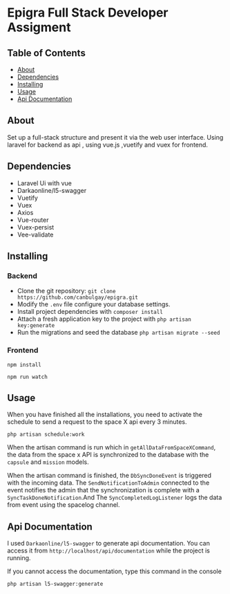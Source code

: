 # Epigra Full Stack Developer Assigment

## Table of Contents

-   [About](#about)
-   [Dependencies](#dependencies)
-   [Installing](#getting_started)
-   [Usage](#usage)
-   [Api Documentation](#api)

## About <a name = "about"></a>

Set up a full-stack structure and present it via the
web user interface. Using laravel for backend as api , using vue.js ,vuetify and vuex for frontend.

## Dependencies <a name = "dependencies"></a>

-   Laravel Ui with vue
-   Darkaonline/l5-swagger
-   Vuetify
-   Vuex
-   Axios
-   Vue-router
-   Vuex-persist
-   Vee-validate

## Installing <a name = "getting_started"></a>

### Backend

-   Clone the git repository: `git clone https://github.com/canbulgay/epigra.git`
-   Modify the `.env` file configure your database settings.
-   Install project dependencies with `composer install`
-   Attach a fresh application key to the project with `php artisan key:generate`
-   Run the migrations and seed the database `php artisan migrate --seed`

### Frontend

```
npm install
```

```
npm run watch
```

## Usage <a name = "usage"></a>

When you have finished all the installations, you need to activate the schedule to send a request to the space X api every 3 minutes.

```
php artisan schedule:work
```

When the artisan command is run which in `getAllDataFromSpaceXCommand`, the data from the space x API is synchronized to the database with the `capsule` and `mission` models.

When the artisan command is finished, the `DbSyncDoneEvent` is triggered with the incoming data. The `SendNotificationToAdmin` connected to the event notifies the admin that the synchronization is complete with a `SyncTaskDoneNotification`.And The `SyncCompletedLogListener` logs the data from event using the spacelog channel.

## Api Documentation <a name = "api"></a>

I used `Darkaonline/l5-swagger` to generate api documentation. You can access it from `http://localhost/api/documentation` while the project is running.

If you cannot access the documentation, type this command in the console

```
php artisan l5-swagger:generate
```
